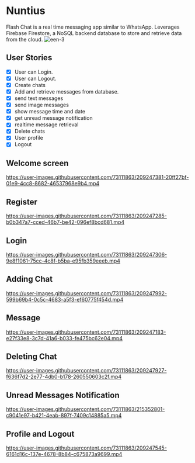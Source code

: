 # Nuntius
Flash Chat is a real time messaging app similar to WhatsApp. Leverages Firebase Firestore, a NoSQL backend database to store and retrieve data from the cloud.
![een-3](https://user-images.githubusercontent.com/73111863/209571988-5ded1db3-7bee-4500-898f-a7ea6c41ebc3.png)

## User Stories
- [x] User can Login.
- [x] User can Logout.
- [x] Create chats
- [x] Add and retrieve messages from database.
- [x] send text messages
- [x] send image messages
- [x] show message time and date
- [x] get unread message notification
- [x] realtime message retrieval
- [x] Delete chats
- [x] User profile
- [x] Logout

## Welcome screen
https://user-images.githubusercontent.com/73111863/209247381-20ff27bf-01e9-4cc8-8682-46537968e9b4.mp4

## Register
https://user-images.githubusercontent.com/73111863/209247285-b0b347a7-cced-46b7-be42-096ef8bcd681.mp4

## Login
https://user-images.githubusercontent.com/73111863/209247306-9e8f1061-75cc-4c8f-b5ba-e95fb359eeeb.mp4

## Adding Chat
https://user-images.githubusercontent.com/73111863/209247992-599b69b4-0c5c-4683-a5f3-ef60775f454d.mp4

## Message
https://user-images.githubusercontent.com/73111863/209247183-e27f33e8-3c7d-41a6-b033-fe475bc62e04.mp4

## Deleting Chat
https://user-images.githubusercontent.com/73111863/209247927-f636f7d2-2e77-4db0-b178-260550603c2f.mp4

## Unread Messages Notification
https://user-images.githubusercontent.com/73111863/215352801-c9041e97-b421-4eab-897f-7409c14885a5.mp4

## Profile and Logout
https://user-images.githubusercontent.com/73111863/209247545-6161d16c-137e-4678-8b84-c675873a9699.mp4


